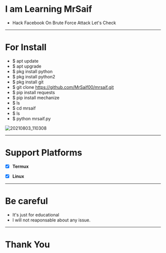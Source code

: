 
# **I am Learning MrSaif**
- Hack Facebook On Brute Force Attack
Let's Check


***



# **For Install**
- $ apt update
- $ apt upgrade
- $ pkg install python
- $ pkg install python2
- $ pkg install git
- $ git clone https://github.com/MrSaif00/mrsaif.git
- $ pip install requests
- $ pip install mechanize
- $ ls
- $ cd mrsaif
- $ ls
- $ python mrsaif.py


![20210803_110308](https://user-images.githubusercontent.com/88357430/127965943-cf044b17-da7a-473b-8c2b-5777cc4fae43.jpg)


***
# Support Platforms
- [x] **Termux**
- [x] **Linux**



***
# Be careful
- It's just for educational
- I will not reaponsable about any issue.

***

# Thank You
